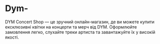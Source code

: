 # Dym-
DYM Concert Shop — це зручний онлайн-магазин, де ви можете купити ексклюзивні квітки на концерти та мерч від DYM. Оформлюйте замовлення легко, слухайте треки артиста та завантажуйте їх у високій якості.
